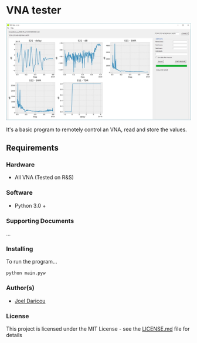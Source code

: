 # VNA tester

![Alt text](window-example.jpg?raw=true "Screen")

It's a basic program to remotely control an VNA, read and store the values.

## Requirements

### Hardware
- All VNA (Tested on R&S)

### Software
- Python 3.0 +

### Supporting Documents

...

### Installing

To run the program...

```
python main.pyw
```

### Author(s)

* [Joel Daricou](https://github.com/joeldrc)

### License

This project is licensed under the MIT License - see the [LICENSE.md](LICENSE.md) file for details